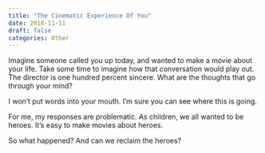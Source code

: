 ```yaml
---
title: "The Cinematic Experience Of You"
date: 2018-11-11
draft: false
categories: Other
---
```


Imagine someone called you up today, and wanted to make a movie about your life. Take some time to imagine how that conversation would play out. The director is one hundred percent sincere. What are the thoughts that go through your mind? 

I won’t put words into your mouth. I’m sure you can see where this is going. 

For me, my responses are problematic. As children, we all wanted to be heroes. It’s easy to make movies about heroes. 

So what happened? And can we reclaim the heroes?

